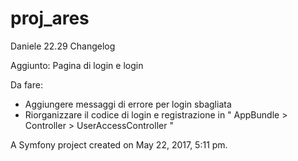 proj_ares
=========

Daniele 22.29 Changelog

Aggiunto: Pagina di login e login

Da fare: 
- Aggiungere messaggi di errore per login sbagliata
- Riorganizzare il codice di login e registrazione in " AppBundle > Controller > UserAccessController "

A Symfony project created on May 22, 2017, 5:11 pm.
